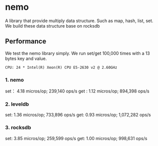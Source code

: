 # nemo
A library that provide multiply data structure. Such as map, hash, list, set. We
build these data structure base on rocksdb

## Performance

We test the nemo library simply. We run set/get 100,000 times with a 13 bytes key and value.

    CPU: 24 * Intel(R) Xeon(R) CPU E5-2630 v2 @ 2.60GHz

### 1. nemo 

set： 4.18 micros/op;     239,140 ops/s
get :  1.12 micros/op;     894,398 ops/s

### 2.  leveldb

set:  1.36 micros/op;    733,896 ops/s
get:  0.93 micros/op;  1,072,282 ops/s

### 3.  rocksdb

set:  3.85 micros/op;    259,599 ops/s
get:  1.00 micros/op;    998,631 ops/s

